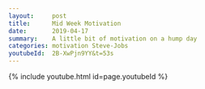 ```yaml
---
layout:     post
title:      Mid Week Motivation
date:       2019-04-17
summary:    A little bit of motivation on a hump day
categories: motivation Steve-Jobs
youtubeId:  2B-XwPjn9YY&t=53s
---
```


{% include youtube.html id=page.youtubeId %}

